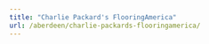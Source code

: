 ```yaml
---
title: "Charlie Packard's FlooringAmerica"
url: /aberdeen/charlie-packards-flooringamerica/
---
```

